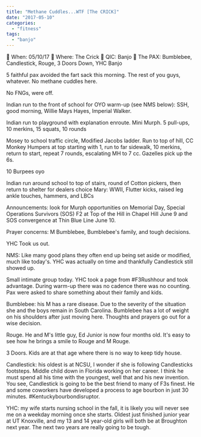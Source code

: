 ```yaml
---
title: "Methane Cuddles...WTF [The CRICK]"
date: "2017-05-10"
categories: 
  - "fitness"
tags: 
  - "banjo"
---
```


 When: 05/10/17  Where: The Crick  QIC: Banjo  The PAX: Bumblebee, Candlestick, Rouge, 3 Doors Down, YHC Banjo

5 faithful pax avoided the fart sack this morning. The rest of you guys, whatever. No methane cuddles here.

No FNGs, were off.

Indian run to the front of school for OYO warm-up (see NMS below): SSH, good morning, Willie Mays Hayes, Imperial Walker.

Indian run to playground with explanation enroute. Mini Murph. 5 pull-ups, 10 merkins, 15 squats, 10 rounds

Mosey to school traffic circle, Modified Jacobs ladder. Run to top of hill, CC Monkey Humpers at top starting with 1, run to far sidewalk, 10 merkins, return to start, repeat 7 rounds, escalating MH to 7 cc. Gazelles pick up the 6s.

10 Burpees oyo

Indian run around school to top of stairs, round of Cotton pickers, then return to shelter for dealers choice Mary: WWII, Flutter kicks, raised leg ankle touches, hammers, and LBCs

Announcements: look for Murph opportunities on Memorial Day, Special Operations Survivors (SOS) F2 at Top of the Hill in Chapel Hill June 9 and SOS convergence at Thin Blue Line June 10.

Prayer concerns: M Bumblebee, Bumblebee's family, and tough decisions.

YHC Took us out.

NMS: Like many good plans they often end up being set aside or modified, much like today's. YHC was actually on time and thankfully Candlestick still showed up.

Small intimate group today. YHC took a page from #F3Rushhour and took advantage. During warm-up there was no cadence there was no counting. Pax were asked to share something about their family and kids.

Bumblebee: his M has a rare disease. Due to the severity of the situation she and the boys remain in South Carolina. Bumblebee has a lot of weight on his shoulders after just moving here. Thoughts and prayers go out for a wise decision.

Rouge. He and M's little guy, Ed Junior is now four months old. It's easy to see how he brings a smile to Rouge and M Rouge.

3 Doors. Kids are at that age where there is no way to keep tidy house.

Candlestick: his oldest is at NCSU, I wonder if she is following Candlesticks footsteps. Middle child down in Florida working on her career. I think he must spend all his time with the youngest, well that and his new invention. You see, Candlestick is going to be the best friend to many of F3s finest. He and some coworkers have developed a process to age bourbon in just 30 minutes. #Kentuckybourbondisruptor.

YHC: my wife starts nursing school in the fall, it is likely you will never see me on a weekday morning once she starts. Oldest just finished junior year at UT Knoxville, and my 13 and 14 year-old girls will both be at Broughton next year. The next two years are really going to be tough.
